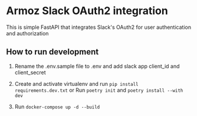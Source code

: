# Armoz Slack OAuth2 integration

This is simple FastAPI that integrates Slack's OAuth2 for user authentication and authorization

## How to run development
1. Rename the .env.sample file to .env and add slack app client_id and client_secret

2. Create and activate virtualenv and run `pip install requirements.dev.txt`
or Run `poetry init` and `poetry install --with dev`

3. Run `docker-compose up -d --build`
